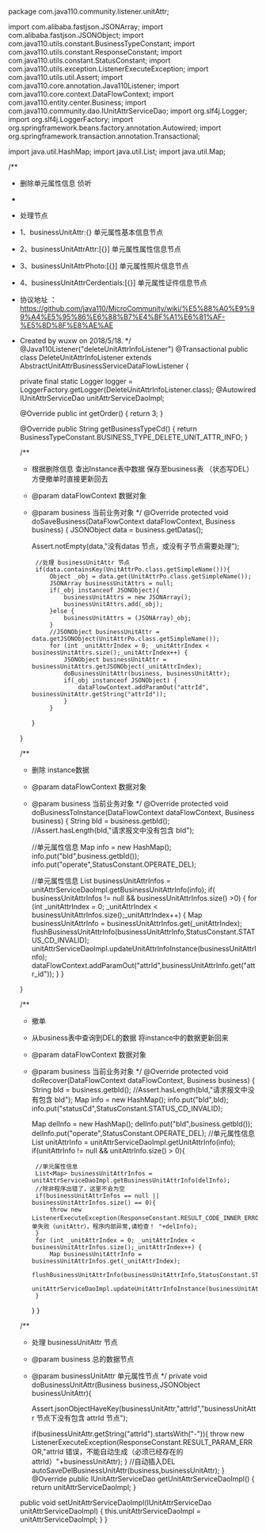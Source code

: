 package com.java110.community.listener.unitAttr;

import com.alibaba.fastjson.JSONArray;
import com.alibaba.fastjson.JSONObject;
import com.java110.utils.constant.BusinessTypeConstant;
import com.java110.utils.constant.ResponseConstant;
import com.java110.utils.constant.StatusConstant;
import com.java110.utils.exception.ListenerExecuteException;
import com.java110.utils.util.Assert;
import com.java110.core.annotation.Java110Listener;
import com.java110.core.context.DataFlowContext;
import com.java110.entity.center.Business;
import com.java110.community.dao.IUnitAttrServiceDao;
import org.slf4j.Logger;
import org.slf4j.LoggerFactory;
import org.springframework.beans.factory.annotation.Autowired;
import org.springframework.transaction.annotation.Transactional;

import java.util.HashMap;
import java.util.List;
import java.util.Map;

/**
 * 删除单元属性信息 侦听
 *
 * 处理节点
 * 1、businessUnitAttr:{} 单元属性基本信息节点
 * 2、businessUnitAttrAttr:[{}] 单元属性属性信息节点
 * 3、businessUnitAttrPhoto:[{}] 单元属性照片信息节点
 * 4、businessUnitAttrCerdentials:[{}] 单元属性证件信息节点
 * 协议地址 ：https://github.com/java110/MicroCommunity/wiki/%E5%88%A0%E9%99%A4%E5%95%86%E6%88%B7%E4%BF%A1%E6%81%AF-%E5%8D%8F%E8%AE%AE
 * Created by wuxw on 2018/5/18.
 */
@Java110Listener("deleteUnitAttrInfoListener")
@Transactional
public class DeleteUnitAttrInfoListener extends AbstractUnitAttrBusinessServiceDataFlowListener {

    private final static Logger logger = LoggerFactory.getLogger(DeleteUnitAttrInfoListener.class);
    @Autowired
    IUnitAttrServiceDao unitAttrServiceDaoImpl;

    @Override
    public int getOrder() {
        return 3;
    }

    @Override
    public String getBusinessTypeCd() {
        return BusinessTypeConstant.BUSINESS_TYPE_DELETE_UNIT_ATTR_INFO;
    }

    /**
     * 根据删除信息 查出Instance表中数据 保存至business表 （状态写DEL） 方便撤单时直接更新回去
     * @param dataFlowContext 数据对象
     * @param business 当前业务对象
     */
    @Override
    protected void doSaveBusiness(DataFlowContext dataFlowContext, Business business) {
        JSONObject data = business.getDatas();

        Assert.notEmpty(data,"没有datas 节点，或没有子节点需要处理");

            //处理 businessUnitAttr 节点
            if(data.containsKey(UnitAttrPo.class.getSimpleName())){
                Object _obj = data.get(UnitAttrPo.class.getSimpleName());
                JSONArray businessUnitAttrs = null;
                if(_obj instanceof JSONObject){
                    businessUnitAttrs = new JSONArray();
                    businessUnitAttrs.add(_obj);
                }else {
                    businessUnitAttrs = (JSONArray)_obj;
                }
                //JSONObject businessUnitAttr = data.getJSONObject(UnitAttrPo.class.getSimpleName());
                for (int _unitAttrIndex = 0; _unitAttrIndex < businessUnitAttrs.size();_unitAttrIndex++) {
                    JSONObject businessUnitAttr = businessUnitAttrs.getJSONObject(_unitAttrIndex);
                    doBusinessUnitAttr(business, businessUnitAttr);
                    if(_obj instanceof JSONObject) {
                        dataFlowContext.addParamOut("attrId", businessUnitAttr.getString("attrId"));
                    }
                }

        }


    }

    /**
     * 删除 instance数据
     * @param dataFlowContext 数据对象
     * @param business 当前业务对象
     */
    @Override
    protected void doBusinessToInstance(DataFlowContext dataFlowContext, Business business) {
        String bId = business.getbId();
        //Assert.hasLength(bId,"请求报文中没有包含 bId");

        //单元属性信息
        Map info = new HashMap();
        info.put("bId",business.getbId());
        info.put("operate",StatusConstant.OPERATE_DEL);

        //单元属性信息
        List<Map> businessUnitAttrInfos = unitAttrServiceDaoImpl.getBusinessUnitAttrInfo(info);
        if( businessUnitAttrInfos != null && businessUnitAttrInfos.size() >0) {
            for (int _unitAttrIndex = 0; _unitAttrIndex < businessUnitAttrInfos.size();_unitAttrIndex++) {
                Map businessUnitAttrInfo = businessUnitAttrInfos.get(_unitAttrIndex);
                flushBusinessUnitAttrInfo(businessUnitAttrInfo,StatusConstant.STATUS_CD_INVALID);
                unitAttrServiceDaoImpl.updateUnitAttrInfoInstance(businessUnitAttrInfo);
                dataFlowContext.addParamOut("attrId",businessUnitAttrInfo.get("attr_id"));
            }
        }

    }

    /**
     * 撤单
     * 从business表中查询到DEL的数据 将instance中的数据更新回来
     * @param dataFlowContext 数据对象
     * @param business 当前业务对象
     */
    @Override
    protected void doRecover(DataFlowContext dataFlowContext, Business business) {
        String bId = business.getbId();
        //Assert.hasLength(bId,"请求报文中没有包含 bId");
        Map info = new HashMap();
        info.put("bId",bId);
        info.put("statusCd",StatusConstant.STATUS_CD_INVALID);

        Map delInfo = new HashMap();
        delInfo.put("bId",business.getbId());
        delInfo.put("operate",StatusConstant.OPERATE_DEL);
        //单元属性信息
        List<Map> unitAttrInfo = unitAttrServiceDaoImpl.getUnitAttrInfo(info);
        if(unitAttrInfo != null && unitAttrInfo.size() > 0){

            //单元属性信息
            List<Map> businessUnitAttrInfos = unitAttrServiceDaoImpl.getBusinessUnitAttrInfo(delInfo);
            //除非程序出错了，这里不会为空
            if(businessUnitAttrInfos == null ||  businessUnitAttrInfos.size() == 0){
                throw new ListenerExecuteException(ResponseConstant.RESULT_CODE_INNER_ERROR,"撤单失败（unitAttr），程序内部异常,请检查！ "+delInfo);
            }
            for (int _unitAttrIndex = 0; _unitAttrIndex < businessUnitAttrInfos.size();_unitAttrIndex++) {
                Map businessUnitAttrInfo = businessUnitAttrInfos.get(_unitAttrIndex);
                flushBusinessUnitAttrInfo(businessUnitAttrInfo,StatusConstant.STATUS_CD_VALID);
                unitAttrServiceDaoImpl.updateUnitAttrInfoInstance(businessUnitAttrInfo);
            }
        }
    }



    /**
     * 处理 businessUnitAttr 节点
     * @param business 总的数据节点
     * @param businessUnitAttr 单元属性节点
     */
    private void doBusinessUnitAttr(Business business,JSONObject businessUnitAttr){

        Assert.jsonObjectHaveKey(businessUnitAttr,"attrId","businessUnitAttr 节点下没有包含 attrId 节点");

        if(businessUnitAttr.getString("attrId").startsWith("-")){
            throw new ListenerExecuteException(ResponseConstant.RESULT_PARAM_ERROR,"attrId 错误，不能自动生成（必须已经存在的attrId）"+businessUnitAttr);
        }
        //自动插入DEL
        autoSaveDelBusinessUnitAttr(business,businessUnitAttr);
    }
    @Override
    public IUnitAttrServiceDao getUnitAttrServiceDaoImpl() {
        return unitAttrServiceDaoImpl;
    }

    public void setUnitAttrServiceDaoImpl(IUnitAttrServiceDao unitAttrServiceDaoImpl) {
        this.unitAttrServiceDaoImpl = unitAttrServiceDaoImpl;
    }
}
